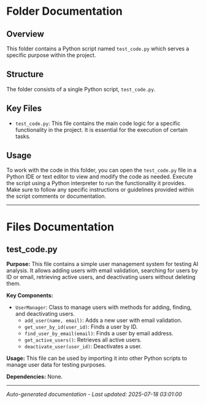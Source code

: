 # Folder Documentation

## Overview
This folder contains a Python script named `test_code.py` which serves a specific purpose within the project.

## Structure
The folder consists of a single Python script, `test_code.py`.

## Key Files
- `test_code.py`: This file contains the main code logic for a specific functionality in the project. It is essential for the execution of certain tasks.

## Usage
To work with the code in this folder, you can open the `test_code.py` file in a Python IDE or text editor to view and modify the code as needed. Execute the script using a Python interpreter to run the functionality it provides. Make sure to follow any specific instructions or guidelines provided within the script comments or documentation.

---

# Files Documentation

## test_code.py

**Purpose:** This file contains a simple user management system for testing AI analysis. It allows adding users with email validation, searching for users by ID or email, retrieving active users, and deactivating users without deleting them.

**Key Components:**
- `UserManager`: Class to manage users with methods for adding, finding, and deactivating users.
  - `add_user(name, email)`: Adds a new user with email validation.
  - `get_user_by_id(user_id)`: Finds a user by ID.
  - `find_user_by_email(email)`: Finds a user by email address.
  - `get_active_users()`: Retrieves all active users.
  - `deactivate_user(user_id)`: Deactivates a user.

**Usage:** This file can be used by importing it into other Python scripts to manage user data for testing purposes.

**Dependencies:** None.

---
*Auto-generated documentation - Last updated: 2025-07-18 03:01:00*
